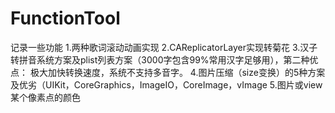 # FunctionTool
记录一些功能
1.两种歌词滚动动画实现
2.CAReplicatorLayer实现转菊花
3.汉子转拼音系统方案及plist列表方案（3000字包含99%常用汉字足够用），第二种优点： 极大加快转换速度，系统不支持多音字。
4.图片压缩（size变换）的5种方案及优劣（UIKit，CoreGraphics，ImageIO，CoreImage，vImage
5.图片或view某个像素点的颜色

